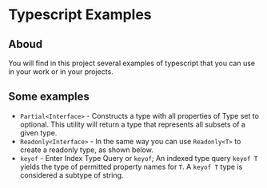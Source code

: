 # Typescript Examples

## Aboud

You will find in this project several examples of typescript that you can use in your work or in your projects.

## Some examples

- `Partial<Interface>` - Constructs a type with all properties of Type set to optional. This utility will return a type that represents all subsets of a given type.
- `Readonly<Interface>` - In the same way you can use `Readonly<T>` to create a readonly type, as shown below.
- `keyof` - Enter Index Type Query or `keyof`; An indexed type query `keyof T` yields the type of permitted property names for `T`. A `keyof T` type is considered a subtype of string.
